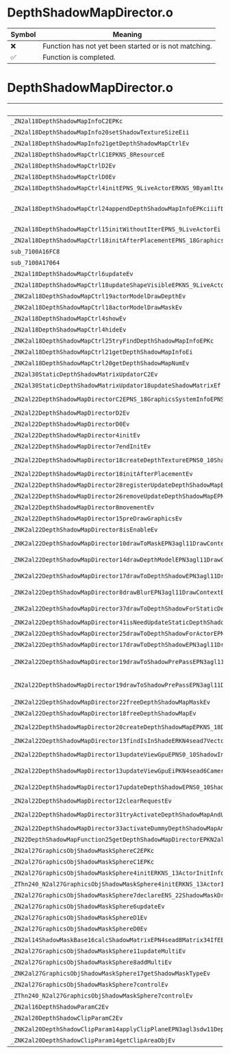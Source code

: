 # DepthShadowMapDirector.o
| Symbol | Meaning 
| ------------- | ------------- 
| :x: | Function has not yet been started or is not matching. 
| :white_check_mark: | Function is completed. 


# DepthShadowMapDirector.o
| Symbol (Mangled) | Symbol (Demangled) | Decompiled? |
| ------------- |  ------------- | ------------- |
| `_ZN2al18DepthShadowMapInfoC2EPKc` | `al::DepthShadowMapInfo::DepthShadowMapInfo(char const*)` | :white_check_mark: |
| `_ZN2al18DepthShadowMapInfo20setShadowTextureSizeEii` | `al::DepthShadowMapInfo::setShadowTextureSize(int,int)` | :white_check_mark: |
| `_ZN2al18DepthShadowMapInfo21getDepthShadowMapCtrlEv` | `al::DepthShadowMapInfo::getDepthShadowMapCtrl(void)` | :white_check_mark: |
| `_ZN2al18DepthShadowMapCtrlC1EPKNS_8ResourceE` | `al::DepthShadowMapCtrl::DepthShadowMapCtrl(al::Resource const*)` | :white_check_mark: |
| `_ZN2al18DepthShadowMapCtrlD2Ev` | `al::DepthShadowMapCtrl::~DepthShadowMapCtrl()` | :white_check_mark: |
| `_ZN2al18DepthShadowMapCtrlD0Ev` | `al::DepthShadowMapCtrl::~DepthShadowMapCtrl()` | :white_check_mark: |
| `_ZN2al18DepthShadowMapCtrl4initEPNS_9LiveActorERKNS_9ByamlIterE` | `al::DepthShadowMapCtrl::init(al::LiveActor *,al::ByamlIter const&)` | :white_check_mark: |
| `_ZN2al18DepthShadowMapCtrl24appendDepthShadowMapInfoEPKciiifbRKN4sead7Vector3IfEEbS7_S7_bS2_ibfffbbfibbf` | `al::DepthShadowMapCtrl::appendDepthShadowMapInfo(char const*,int,int,int,float,bool,sead::Vector3<float> const&,bool,sead::Vector3<float> const&,sead::Vector3<float> const&,bool,char const*,int,bool,float,float,float,bool,bool,float,int,bool,bool,float)` | :white_check_mark: |
| `_ZN2al18DepthShadowMapCtrl15initWithoutIterEPNS_9LiveActorEi` | `al::DepthShadowMapCtrl::initWithoutIter(al::LiveActor *,int)` | :white_check_mark: |
| `_ZN2al18DepthShadowMapCtrl18initAfterPlacementEPNS_18GraphicsSystemInfoE` | `al::DepthShadowMapCtrl::initAfterPlacement(al::GraphicsSystemInfo *)` | :white_check_mark: |
| `sub_7100A16FC8` | `` | :white_check_mark: |
| `sub_7100A17064` | `` | :white_check_mark: |
| `_ZN2al18DepthShadowMapCtrl6updateEv` | `al::DepthShadowMapCtrl::update(void)` | :white_check_mark: |
| `_ZN2al18DepthShadowMapCtrl18updateShapeVisibleEPKNS_9LiveActorE` | `al::DepthShadowMapCtrl::updateShapeVisible(al::LiveActor const*)` | :white_check_mark: |
| `_ZNK2al18DepthShadowMapCtrl19actorModelDrawDepthEv` | `al::DepthShadowMapCtrl::actorModelDrawDepth(void)const` | :white_check_mark: |
| `_ZNK2al18DepthShadowMapCtrl18actorModelDrawMaskEv` | `al::DepthShadowMapCtrl::actorModelDrawMask(void)const` | :white_check_mark: |
| `_ZN2al18DepthShadowMapCtrl4showEv` | `al::DepthShadowMapCtrl::show(void)` | :white_check_mark: |
| `_ZN2al18DepthShadowMapCtrl4hideEv` | `al::DepthShadowMapCtrl::hide(void)` | :white_check_mark: |
| `_ZNK2al18DepthShadowMapCtrl25tryFindDepthShadowMapInfoEPKc` | `al::DepthShadowMapCtrl::tryFindDepthShadowMapInfo(char const*)const` | :white_check_mark: |
| `_ZNK2al18DepthShadowMapCtrl21getDepthShadowMapInfoEi` | `al::DepthShadowMapCtrl::getDepthShadowMapInfo(int)const` | :white_check_mark: |
| `_ZNK2al18DepthShadowMapCtrl20getDepthShadowMapNumEv` | `al::DepthShadowMapCtrl::getDepthShadowMapNum(void)const` | :white_check_mark: |
| `_ZN2al30StaticDepthShadowMatrixUpdatorC2Ev` | `al::StaticDepthShadowMatrixUpdator::StaticDepthShadowMatrixUpdator(void)` | :white_check_mark: |
| `_ZN2al30StaticDepthShadowMatrixUpdator18updateShadowMatrixEf` | `al::StaticDepthShadowMatrixUpdator::updateShadowMatrix(float)` | :white_check_mark: |
| `_ZN2al22DepthShadowMapDirectorC2EPNS_18GraphicsSystemInfoEPNS_15ExecuteDirectorEPNS_15AreaObjDirectorE` | `al::DepthShadowMapDirector::DepthShadowMapDirector(al::GraphicsSystemInfo *,al::ExecuteDirector *,al::AreaObjDirector *)` | :white_check_mark: |
| `_ZN2al22DepthShadowMapDirectorD2Ev` | `al::DepthShadowMapDirector::~DepthShadowMapDirector()` | :white_check_mark: |
| `_ZN2al22DepthShadowMapDirectorD0Ev` | `al::DepthShadowMapDirector::~DepthShadowMapDirector()` | :white_check_mark: |
| `_ZN2al22DepthShadowMapDirector4initEv` | `al::DepthShadowMapDirector::init(void)` | :white_check_mark: |
| `_ZN2al22DepthShadowMapDirector7endInitEv` | `al::DepthShadowMapDirector::endInit(void)` | :white_check_mark: |
| `_ZN2al22DepthShadowMapDirector18createDepthTextureEPNS0_10ShadowInfoEb` | `al::DepthShadowMapDirector::createDepthTexture(al::DepthShadowMapDirector::ShadowInfo *,bool)` | :white_check_mark: |
| `_ZN2al22DepthShadowMapDirector18initAfterPlacementEv` | `al::DepthShadowMapDirector::initAfterPlacement(void)` | :white_check_mark: |
| `_ZN2al22DepthShadowMapDirector28registerUpdateDepthShadowMapEPNS_18DepthShadowMapInfoE` | `al::DepthShadowMapDirector::registerUpdateDepthShadowMap(al::DepthShadowMapInfo *)` | :white_check_mark: |
| `_ZN2al22DepthShadowMapDirector26removeUpdateDepthShadowMapEPNS_18DepthShadowMapInfoE` | `al::DepthShadowMapDirector::removeUpdateDepthShadowMap(al::DepthShadowMapInfo *)` | :white_check_mark: |
| `_ZN2al22DepthShadowMapDirector8movementEv` | `al::DepthShadowMapDirector::movement(void)` | :white_check_mark: |
| `_ZN2al22DepthShadowMapDirector15preDrawGraphicsEv` | `al::DepthShadowMapDirector::preDrawGraphics(void)` | :white_check_mark: |
| `_ZNK2al22DepthShadowMapDirector8isEnableEv` | `al::DepthShadowMapDirector::isEnable(void)const` | :white_check_mark: |
| `_ZNK2al22DepthShadowMapDirector10drawToMaskEPN3agl11DrawContextEPKNS1_17RenderTargetDepthE` | `al::DepthShadowMapDirector::drawToMask(agl::DrawContext *,agl::RenderTargetDepth const*)const` | :white_check_mark: |
| `_ZNK2al22DepthShadowMapDirector14drawDepthModelEPN3agl11DrawContextEPKNS_18DepthShadowMapCtrlE` | `al::DepthShadowMapDirector::drawDepthModel(agl::DrawContext *,al::DepthShadowMapCtrl const*)const` | :white_check_mark: |
| `_ZNK2al22DepthShadowMapDirector17drawToDepthShadowEPN3agl11DrawContextEPNS0_10ShadowInfoE` | `al::DepthShadowMapDirector::drawToDepthShadow(agl::DrawContext *,al::DepthShadowMapDirector::ShadowInfo *)const` | :white_check_mark: |
| `_ZNK2al22DepthShadowMapDirector8drawBlurEPN3agl11DrawContextEPNS1_11TextureDataEiNS1_12RenderBufferEPKS4_` | `al::DepthShadowMapDirector::drawBlur(agl::DrawContext *,agl::TextureData *,int,agl::RenderBuffer,agl::TextureData const*)const` | :white_check_mark: |
| `_ZNK2al22DepthShadowMapDirector37drawToDepthShadowForStaticDepthShadowEPN3agl11DrawContextE` | `al::DepthShadowMapDirector::drawToDepthShadowForStaticDepthShadow(agl::DrawContext *)const` | :white_check_mark: |
| `_ZNK2al22DepthShadowMapDirector41isNeedUpdateStaticDepthShadowCurrentFrameEv` | `al::DepthShadowMapDirector::isNeedUpdateStaticDepthShadowCurrentFrame(void)const` | :white_check_mark: |
| `_ZNK2al22DepthShadowMapDirector25drawToDepthShadowForActorEPN3agl11DrawContextE` | `al::DepthShadowMapDirector::drawToDepthShadowForActor(agl::DrawContext *)const` | :white_check_mark: |
| `_ZNK2al22DepthShadowMapDirector17drawToDepthShadowEPN3agl11DrawContextE` | `al::DepthShadowMapDirector::drawToDepthShadow(agl::DrawContext *)const` | :white_check_mark: |
| `_ZNK2al22DepthShadowMapDirector19drawToShadowPrePassEPN3agl11DrawContextEPKNS1_17RenderTargetDepthEPKNS1_11TextureDataEPKNS1_14TextureSamplerEPNS0_10ShadowInfoE` | `al::DepthShadowMapDirector::drawToShadowPrePass(agl::DrawContext *,agl::RenderTargetDepth const*,agl::TextureData const*,agl::TextureSampler const*,al::DepthShadowMapDirector::ShadowInfo *)const` | :white_check_mark: |
| `_ZN2al22DepthShadowMapDirector19drawToShadowPrePassEPN3agl11DrawContextEiPNS_18GraphicsSystemInfoEPNS1_3sdw13ShadowPrePassEPKNS1_17RenderTargetDepthEPKNS1_11TextureDataEbbb` | `al::DepthShadowMapDirector::drawToShadowPrePass(agl::DrawContext *,int,al::GraphicsSystemInfo *,agl::sdw::ShadowPrePass *,agl::RenderTargetDepth const*,agl::TextureData const*,bool,bool,bool)` | :white_check_mark: |
| `_ZNK2al22DepthShadowMapDirector22freeDepthShadowMapMaskEv` | `al::DepthShadowMapDirector::freeDepthShadowMapMask(void)const` | :white_check_mark: |
| `_ZNK2al22DepthShadowMapDirector18freeDepthShadowMapEv` | `al::DepthShadowMapDirector::freeDepthShadowMap(void)const` | :white_check_mark: |
| `_ZN2al22DepthShadowMapDirector20createDepthShadowMapEPKNS_18DepthShadowMapCtrlEPKNS_11ModelKeeperEPKciii` | `al::DepthShadowMapDirector::createDepthShadowMap(al::DepthShadowMapCtrl const*,al::ModelKeeper const*,char const*,int,int,int)` | :white_check_mark: |
| `_ZNK2al22DepthShadowMapDirector13findIsInShadeERKN4sead7Vector3IfEE` | `al::DepthShadowMapDirector::findIsInShade(sead::Vector3<float> const&)const` | :white_check_mark: |
| `_ZN2al22DepthShadowMapDirector13updateViewGpuEPNS0_10ShadowInfoEPKN4sead6CameraEPKNS_10ProjectionE` | `al::DepthShadowMapDirector::updateViewGpu(al::DepthShadowMapDirector::ShadowInfo *,sead::Camera const*,al::Projection const*)` | :white_check_mark: |
| `_ZN2al22DepthShadowMapDirector13updateViewGpuEiPKN4sead6CameraEPKNS_10ProjectionE` | `al::DepthShadowMapDirector::updateViewGpu(int,sead::Camera const*,al::Projection const*)` | :white_check_mark: |
| `_ZN2al22DepthShadowMapDirector17updateDepthShadowEPNS0_10ShadowInfoE` | `al::DepthShadowMapDirector::updateDepthShadow(al::DepthShadowMapDirector::ShadowInfo *)` | :white_check_mark: |
| `_ZN2al22DepthShadowMapDirector12clearRequestEv` | `al::DepthShadowMapDirector::clearRequest(void)` | :white_check_mark: |
| `_ZN2al22DepthShadowMapDirector31tryActivateDepthShadowMapAndUboEPN3agl11DrawContextEPNS_18DepthShadowMapInfoE` | `al::DepthShadowMapDirector::tryActivateDepthShadowMapAndUbo(agl::DrawContext *,al::DepthShadowMapInfo *)` | :white_check_mark: |
| `_ZN2al22DepthShadowMapDirector33activateDummyDepthShadowMapAndUboEPN3agl11DrawContextE` | `al::DepthShadowMapDirector::activateDummyDepthShadowMapAndUbo(agl::DrawContext *)` | :white_check_mark: |
| `_ZN22DepthShadowMapFunction25getDepthShadowMapDirectorEPKN2al9LiveActorE` | `DepthShadowMapFunction::getDepthShadowMapDirector(al::LiveActor const*)` | :white_check_mark: |
| `_ZN2al27GraphicsObjShadowMaskSphereC2EPKc` | `al::GraphicsObjShadowMaskSphere::GraphicsObjShadowMaskSphere(char const*)` | :white_check_mark: |
| `_ZN2al27GraphicsObjShadowMaskSphereC1EPKc` | `al::GraphicsObjShadowMaskSphere::GraphicsObjShadowMaskSphere(char const*)` | :white_check_mark: |
| `_ZN2al27GraphicsObjShadowMaskSphere4initERKNS_13ActorInitInfoE` | `al::GraphicsObjShadowMaskSphere::init(al::ActorInitInfo const&)` | :white_check_mark: |
| `_ZThn240_N2al27GraphicsObjShadowMaskSphere4initERKNS_13ActorInitInfoE` | ``non-virtual thunk to'al::GraphicsObjShadowMaskSphere::init(al::ActorInitInfo const&)` | :white_check_mark: |
| `_ZN2al27GraphicsObjShadowMaskSphere7declareENS_22ShadowMaskDrawCategoryE` | `al::GraphicsObjShadowMaskSphere::declare(al::ShadowMaskDrawCategory)` | :white_check_mark: |
| `_ZN2al27GraphicsObjShadowMaskSphere6updateEv` | `al::GraphicsObjShadowMaskSphere::update(void)` | :white_check_mark: |
| `_ZN2al27GraphicsObjShadowMaskSphereD1Ev` | `al::GraphicsObjShadowMaskSphere::~GraphicsObjShadowMaskSphere()` | :white_check_mark: |
| `_ZN2al27GraphicsObjShadowMaskSphereD0Ev` | `al::GraphicsObjShadowMaskSphere::~GraphicsObjShadowMaskSphere()` | :white_check_mark: |
| `_ZN2al14ShadowMaskBase16calcShadowMatrixEPN4sead8Matrix34IfEE` | `al::ShadowMaskBase::calcShadowMatrix(sead::Matrix34<float> *)` | :white_check_mark: |
| `_ZN2al27GraphicsObjShadowMaskSphere11updateMultiEv` | `al::GraphicsObjShadowMaskSphere::updateMulti(void)` | :white_check_mark: |
| `_ZN2al27GraphicsObjShadowMaskSphere8addMultiEv` | `al::GraphicsObjShadowMaskSphere::addMulti(void)` | :white_check_mark: |
| `_ZNK2al27GraphicsObjShadowMaskSphere17getShadowMaskTypeEv` | `al::GraphicsObjShadowMaskSphere::getShadowMaskType(void)const` | :white_check_mark: |
| `_ZN2al27GraphicsObjShadowMaskSphere7controlEv` | `al::GraphicsObjShadowMaskSphere::control(void)` | :white_check_mark: |
| `_ZThn240_N2al27GraphicsObjShadowMaskSphere7controlEv` | ``non-virtual thunk to'al::GraphicsObjShadowMaskSphere::control(void)` | :white_check_mark: |
| `_ZN2al16DepthShadowParamC2Ev` | `al::DepthShadowParam::DepthShadowParam(void)` | :white_check_mark: |
| `_ZN2al20DepthShadowClipParamC2Ev` | `al::DepthShadowClipParam::DepthShadowClipParam(void)` | :white_check_mark: |
| `_ZNK2al20DepthShadowClipParam14applyClipPlaneEPN3agl3sdw11DepthShadowE` | `al::DepthShadowClipParam::applyClipPlane(agl::sdw::DepthShadow *)const` | :white_check_mark: |
| `_ZNK2al20DepthShadowClipParam14getClipAreaObjEv` | `al::DepthShadowClipParam::getClipAreaObj(void)const` | :white_check_mark: |
